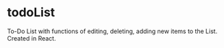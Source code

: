 # todoList
To-Do List with functions of editing, deleting, adding new items to the List. Created in React.
